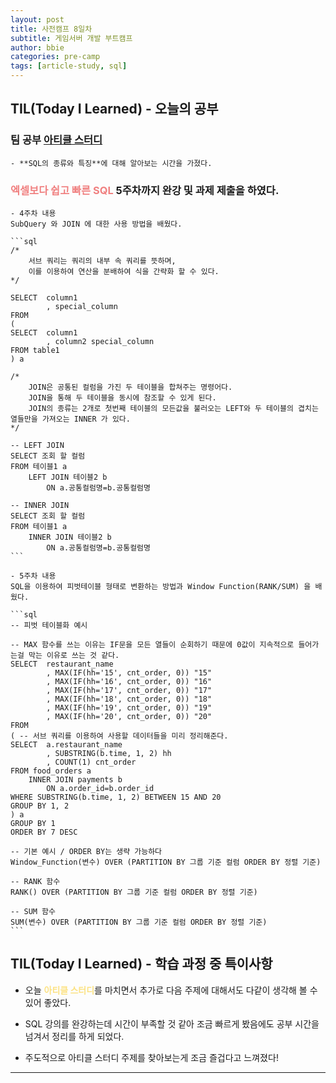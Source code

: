 ```yaml
---
layout: post
title: 사전캠프 8일차
subtitle: 게임서버 개발 부트캠프
author: bbie
categories: pre-camp
tags: [article-study, sql]
---
```


## TIL(Today I Learned) - 오늘의 공부

### 팀 공부 [**아티클 스터디**](https://www.notion.so/241014-11f6cbfc0b938192ac5fde2b8b9abb1c?pvs=4)

    - **SQL의 종류와 특징**에 대해 알아보는 시간을 가졌다.
  
### <span style="color : #F08080">**엑셀보다 쉽고 빠른 SQL**</span> 5주차까지 완강 및 과제 제출을 하였다.

    - 4주차 내용
    SubQuery 와 JOIN 에 대한 사용 방법을 배웠다.

    ```sql
    /*  
        서브 쿼리는 쿼리의 내부 속 쿼리를 뜻하며, 
        이를 이용하여 연산을 분배하여 식을 간략화 할 수 있다. 
    */

    SELECT  column1
            , special_column
    FROM
    (
    SELECT  column1
            , column2 special_column
    FROM table1
    ) a

    /*  
        JOIN은 공통된 컬럼을 가진 두 테이블을 합쳐주는 명령어다.
        JOIN을 통해 두 테이블을 동시에 참조할 수 있게 된다.  
        JOIN의 종류는 2개로 첫번째 테이블의 모든값을 불러오는 LEFT와 두 테이블의 겹치는 열들만을 가져오는 INNER 가 있다. 
    */

    -- LEFT JOIN
    SELECT 조회 할 컬럼
    FROM 테이블1 a 
        LEFT JOIN 테이블2 b 
            ON a.공통컬럼명=b.공통컬럼명

    -- INNER JOIN
    SELECT 조회 할 컬럼
    FROM 테이블1 a 
        INNER JOIN 테이블2 b 
            ON a.공통컬럼명=b.공통컬럼명
    ```
  
    - 5주차 내용
    SQL을 이용하여 피벗테이블 형태로 변환하는 방법과 Window Function(RANK/SUM) 을 배웠다.

    ```sql
    -- 피벗 테이블화 예시

    -- MAX 함수를 쓰는 이유는 IF문을 모든 열들이 순회하기 때문에 0값이 지속적으로 들어가는걸 막는 이유로 쓰는 것 같다.
    SELECT  restaurant_name
            , MAX(IF(hh='15', cnt_order, 0)) "15"
            , MAX(IF(hh='16', cnt_order, 0)) "16"
            , MAX(IF(hh='17', cnt_order, 0)) "17"
            , MAX(IF(hh='18', cnt_order, 0)) "18"
            , MAX(IF(hh='19', cnt_order, 0)) "19"
            , MAX(IF(hh='20', cnt_order, 0)) "20"
    FROM
    ( -- 서브 쿼리를 이용하여 사용할 데이터들을 미리 정리해준다.
    SELECT  a.restaurant_name
            , SUBSTRING(b.time, 1, 2) hh
            , COUNT(1) cnt_order
    FROM food_orders a 
        INNER JOIN payments b 
            ON a.order_id=b.order_id
    WHERE SUBSTRING(b.time, 1, 2) BETWEEN 15 AND 20
    GROUP BY 1, 2
    ) a
    GROUP BY 1
    ORDER BY 7 DESC

    -- 기본 예시 / ORDER BY는 생략 가능하다
    Window_Function(변수) OVER (PARTITION BY 그룹 기준 컬럼 ORDER BY 정렬 기준)

    -- RANK 함수
    RANK() OVER (PARTITION BY 그룹 기준 컬럼 ORDER BY 정렬 기준)

    -- SUM 함수
    SUM(변수) OVER (PARTITION BY 그룹 기준 컬럼 ORDER BY 정렬 기준)
    ```

## TIL(Today I Learned) - 학습 과정 중 특이사항

- 오늘 <span style="color : #FCE283">**아티클 스터디**</span>를 마치면서 추가로 다음 주제에 대해서도 다같이 생각해 볼 수 있어 좋았다.

- SQL 강의를 완강하는데 시간이 부족할 것 같아 조금 빠르게 봤음에도 공부 시간을 넘겨서 정리를 하게 되었다.

- 주도적으로 아티클 스터디 주제를 찾아보는게 조금 즐겁다고 느껴졌다!

---
